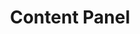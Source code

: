 ---
title: Content Panel
sidebar_position: 16
slug: /developers/building-an-extension/user-interface-library/content-panel
toc_min_heading_level: 2
toc_max_heading_level: 5
---